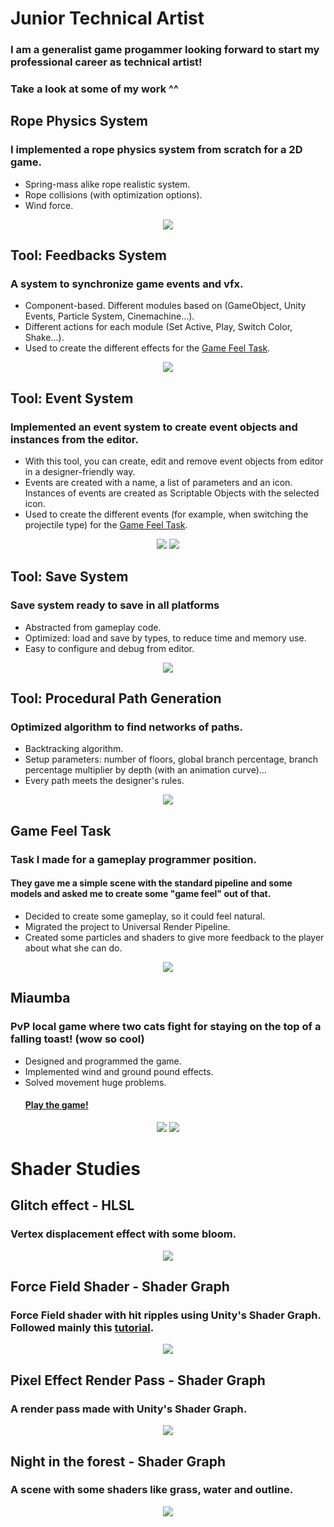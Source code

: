 # Junior Technical Artist
### I am a generalist game progammer looking forward to start my professional career as technical artist!
### Take a look at some of my work ^^

## Rope Physics System
### I implemented a rope physics system from scratch for a 2D game.
- Spring-mass alike rope realistic system.
- Rope collisions (with optimization options).
- Wind force.

<p align="center">
  <img src="https://github.com/AlvaroRoger/PortfolioWebsite.github.io/assets/49962993/0364406d-fb94-47df-90f5-edd4dde41cd2" />
</p>

## Tool: Feedbacks System
### A system to synchronize game events and vfx.
- Component-based. Different modules based on (GameObject, Unity Events, Particle System, Cinemachine...).
- Different actions for each module (Set Active, Play, Switch Color, Shake...).
- Used to create the different effects for the [Game Feel Task](#game-feel-task).

<p align="center">
  <img src="https://github.com/AlvaroRoger/PortfolioWebsite.github.io/assets/49962993/279120d2-a25f-4eb0-b03f-eea3b4d86ab5" />
</p>

## Tool: Event System
### Implemented an event system to create event objects and instances from the editor.
- With this tool, you can create, edit and remove event objects from editor in a designer-friendly way.
- Events are created with a name, a list of parameters and an icon. Instances of events are created as Scriptable Objects with the selected icon.
- Used to create the different events (for example, when switching the projectile type) for the  [Game Feel Task](#game-feel-task).

<p align="center">
  <img src="https://github.com/AlvaroRoger/PortfolioWebsite.github.io/assets/49962993/c8ea8fb0-a796-4f3c-8cae-a2fe24d5e9af" />
  <img src="https://github.com/AlvaroRoger/PortfolioWebsite.github.io/assets/49962993/fe9d14fb-8197-4635-a587-96a832472640" />
</p>

## Tool: Save System
### Save system ready to save in all platforms
- Abstracted from gameplay code.
- Optimized: load and save by types, to reduce time and memory use.
- Easy to configure and debug from editor.

<p align="center">
  <img src="https://github.com/AlvaroRoger/PortfolioWebsite.github.io/assets/49962993/04a9cb7b-a751-406b-9feb-03509df896e9" />
</p>

## Tool: Procedural Path Generation
### Optimized algorithm to find networks of paths.
- Backtracking algorithm.
- Setup parameters: number of floors, global branch percentage, branch percentage multiplier by depth (with an animation curve)...
- Every path meets the designer's rules.

<p align="center">
  <img src="https://github.com/AlvaroRoger/PortfolioWebsite.github.io/assets/49962993/e67f9621-489d-44d9-b1c5-0cb727036f56" />
</p>


## Game Feel Task
### Task I made for a gameplay programmer position.
#### They gave me a simple scene with the standard pipeline and some models and asked me to create some "game feel" out of that.
- Decided to create some gameplay, so it could feel natural.
- Migrated the project to Universal Render Pipeline.
- Created some particles and shaders to give more feedback to the player about what she can do.

<p align="center">
  <img src="https://github.com/AlvaroRoger/PortfolioWebsite.github.io/assets/49962993/2a2bebc0-7397-4fe6-b7b7-87ad1501b7db" />
</p>

## Miaumba
### PvP local game where two cats fight for staying on the top of a falling toast! (wow so cool)
- Designed and programmed the game.
- Implemented wind and ground pound effects.
- Solved movement huge problems.
  #### [Play the game!](https://alvaro-roger.itch.io/miaumba-sgdjam2)

<p align="center">
  <img src="https://github.com/AlvaroRoger/PortfolioWebsite.github.io/assets/49962993/efdbfe13-7845-44c1-ae6d-dcfa45383a88" />
  <img src="https://github.com/AlvaroRoger/PortfolioWebsite.github.io/assets/49962993/94b91c2c-9a64-4b76-b90f-0134e5ed92ec" />
</p>

# Shader Studies
## Glitch effect - HLSL
### Vertex displacement effect with some bloom.
<p align="center">
  <img src="https://github.com/AlvaroRoger/Alvaro-Roger/assets/49962993/cd9cfcf7-1d3a-4ba9-8330-e73786902b04" />
</p>

## Force Field Shader - Shader Graph
### Force Field shader with hit ripples using Unity's Shader Graph. Followed mainly this [tutorial](https://danielilett.com/2023-02-09-tut6-3-energy-shield/).
<p align="center">
  <img src="https://github.com/AlvaroRoger/Alvaro-Roger/assets/49962993/8424c914-3faa-4910-8322-f39163801eee" />
</p>

## Pixel Effect Render Pass - Shader Graph
### A render pass made with Unity's Shader Graph.
<p align="center">
  <img src="https://github.com/AlvaroRoger/PortfolioWebsite.github.io/assets/49962993/cb33e56b-4583-455a-920e-c6a5122e1794" />
</p>

## Night in the forest - Shader Graph
### A scene with some shaders like grass, water and outline.
<p align="center">
  <img src="https://github.com/AlvaroRoger/PortfolioWebsite.github.io/assets/49962993/cb33e56b-4583-455a-920e-c6a5122e1794" />
</p>

